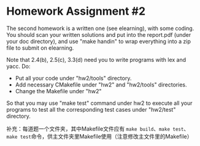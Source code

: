 # Homework Assignment #2

The second homework is a written one (see elearning), with some coding. You should scan your written solutions and put into the report.pdf (under your doc directory), and use "make handin" to wrap everything into a zip file to submit on elearning.

Note that 2.4(b), 2.5(c), 3.3(d) need you to write programs with lex and yacc. Do:

* Put all your code under "hw2/tools" directory.
* Add necessary CMakefile under "hw2" and "hw2/tools" directories.
* Change the Makefile under "hw2"

So that you may use "make test" command under hw2 to execute all your programs to test all the corresponding test cases under "hw2/test" directory.

补充：每道题一个文件夹，其中Makefile文件应有 `make build`、`make test`、 `make test`命令，供主文件夹里Makefile使用（注意修改主文件里的Makefile）
